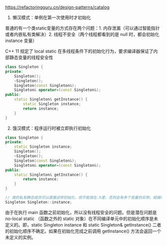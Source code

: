 https://refactoringguru.cn/design-patterns/catalog

1. 懒汉模式：单例在第一次使用时才初始化

普通的有一个类static变量的方式存在两个问题：1. 内存泄漏（可以通过智能指针或者内嵌私有类解决）2. 线程不安全（两个线程都看到的是 null 时，都会初始化 instance 变量）

C++ 11 规定了 local static 在多线程条件下的初始化行为，要求编译器保证了内部静态变量的线程安全性

```c++
class Singleton {
private:
    Singleton();
    ~Singleton();
    Singleton(const Singleton&);
    Singleton& operator=(const Singleton&);
public:
    static Singleton& getInstance() {
        static Singleton instance;
        return instance;
    }
}
```

2. 饿汉模式：程序运行时被立即执行初始化

```c++
class Singleton {
private:
    static Singleton instance;
    Singleton();
    ~Singleton();
    Singleton(const Singleton&);
    Singleton& operator=(const Singleton&);
public:
    static Singleton& getInstance() {
        return instance;
    }
}

// 类的私有静态成员可以直接这样初始化，但不能放在.h里，否则会有多个变量的实例，链接时会报错
Singleton Singleton::instance;
```

由于在执行  main 函数之前初始化，所以没有线程安全的问题。但是潜在问题是 no-local static （函数之外的 static 对象）在不同编译单元中的初始化顺序是未定义的。即，static Singleton instance 和 static Singleton& getInstance() 二者的初始化顺序不确定。如果在初始化完成之前调用 getInstance() 方法会返回一个未定义的实例。

